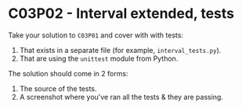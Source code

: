 # C03P02 - Interval extended, tests

Take your solution to `C03P01` and cover with with tests:

1. That exists in a separate file (for example, `interval_tests.py`).
1. That are using the `unittest` module from Python.

The solution should come in 2 forms:

1. The source of the tests.
1. A screenshot where you've ran all the tests & they are passing.
